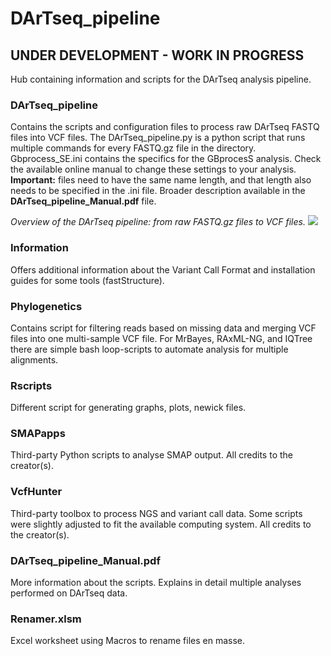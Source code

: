 # DArTseq_pipeline
## UNDER DEVELOPMENT - WORK IN PROGRESS

Hub containing information and scripts for the DArTseq analysis pipeline.

### DArTseq_pipeline
Contains the scripts and configuration files to process raw DArTseq FASTQ files into VCF files.
The DArTseq_pipeline.py is a python script that runs multiple commands for every FASTQ.gz file in the directory.
Gbprocess_SE.ini contains the specifics for the GBprocesS analysis. Check the available online manual to change these settings to your analysis. **Important:** files need to have the same name length, and that length also needs to be specified in the .ini file.
Broader description available in the **DArTseq_pipeline_Manual.pdf** file.

*Overview of the DArTseq pipeline: from raw FASTQ.gz files to VCF files.*
<img src="https://github.com/sanderdebacker/DArTseq_pipeline/blob/Test/Images/DArTseq_pipeline_1.png" />

### Information
Offers additional information about the Variant Call Format and installation guides for some tools (fastStructure).

### Phylogenetics 
Contains script for filtering reads based on missing data and merging VCF files into one multi-sample VCF file.
For MrBayes, RAxML-NG, and IQTree there are simple bash loop-scripts to automate analysis for multiple alignments.

### Rscripts
Different script for generating graphs, plots, newick files.

### SMAPapps
Third-party Python scripts to analyse SMAP output.
All credits to the creator(s).

### VcfHunter 
Third-party toolbox to process NGS and variant call data.
Some scripts were slightly adjusted to fit the available computing system.
All credits to the creator(s).

### DArTseq_pipeline_Manual.pdf
More information about the scripts.
Explains in detail multiple analyses performed on DArTseq data.

### Renamer.xlsm
Excel worksheet using Macros to rename files en masse.
